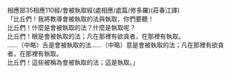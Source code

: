 相應部35相應110經/會被執取經(處相應/處篇/修多羅)(莊春江譯)  
「比丘們！我將教導會被執取的法與執取，你們要聽！  
比丘們！什麼是會被執取的法？什麼是執取呢？  
比丘們！眼是會被執取的法；凡在那裡有欲貪者，在那裡有執取。  
……（中略）舌是會被執取的法……（中略）意是會被執取的法；凡在那裡有欲貪者，在那裡有執取。  
比丘們！這些被稱為會被執取的法；這是執取。」  
  
  
